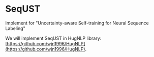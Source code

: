 # SeqUST
Implement for "Uncertainty-aware Self-training for Neural Sequence Labeling"

We will implement SeqUST in HugNLP library: [https://github.com/wjn1996/HugNLP](https://github.com/wjn1996/HugNLP).
